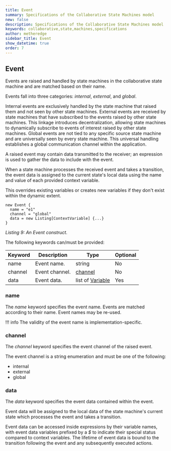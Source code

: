 ```yaml
---
title: Event
summary: Specifications of the Collaborative State Machines model
new: false
description: Specifications of the Collaborative State Machines model
keywords: collaborative,state,machines,specifications
author: metheredge
sidebar_title: Event
show_datetime: true
order: 7
---
```


## Event

Events are raised and handled by state machines in the collaborative state machine and are matched based on
their name.

Events fall into three categories: _internal_, _external_, and _global_.

Internal events are exclusively handled by the state machine that raised them and not seen by other state
machines. External events are received by state machines that have subscribed to the events raised by other 
state machines. This linkage introduces decentralization, allowing state machines to dynamically subscribe to
events of interest raised by other state machines. Global events are not tied to any specific source state 
machine and are universally seen by every state machine. This universal handling establishes a global 
communication channel within the application. 

A raised event may contain data transmitted to the receiver; an expression is used to gather the data to 
include with the event.

When a state machine processes the received event and takes a transition, the event data is assigned to the 
current state's local data using the name and value of each provided context variable.

This overrides existing variables or creates new variables if they don't exist within the dynamic extent.

```pkl
new Event {
  name = "e1"
  channel = "global"
  data = new Listing[ContextVariable] {...}
}
```
_Listing 9: An Event construct._

The following keywords can/must be provided:

| **Keyword** | **Description** | **Type**                        | **Optional** |
| ----------- | --------------- | ------------------------------- | ------------ |
| name        | Event name.     | string                          | No           |
| channel     | Event channel.  | [channel](#channel) | No           |
| data        | Event data.     | list of [Variable](data.md)   | Yes          |

### name

The _name_ keyword specifies the event name. Events are matched according to their name. Event names may be
re-used.

!!! info
    The validity of the event name is implementation-specific.

### channel

The _channel_ keyword specifies the event channel of the raised event.

The event channel is a string enumeration and must be one of the following:

- internal
- external
- global

### data

The _data_ keyword specifies the event data contained within the event.

Event data will be assigned to the local data of the state machine's current state which processes the event
and takes a transition.

Event data can be accessed inside expressions by their variable names, with event data variables prefixed by a
_$_ to indicate their special status compared to context variables. The lifetime of event data is bound to the
transition following the event and any subsequently executed actions.
